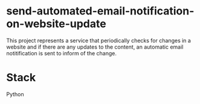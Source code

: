 # send-automated-email-notification-on-website-update

This project represents a service that periodically checks for changes in a website and if there are any updates to the content, an automatic email notitification is sent to inform of the change.

# Stack
Python
